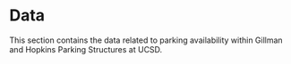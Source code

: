 # Data

This section contains the data related to parking availability within Gillman and Hopkins Parking Structures at UCSD.
